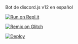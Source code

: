 Bot de discord.js v12 en español


[![Run on Repl.it](https://repl.it/badge/github/Monoverde888/ineptobot)](https://repl.it/github/Monoverde888/ineptobot)

[![Remix on Glitch](https://cdn.glitch.com/2703baf2-b643-4da7-ab91-7ee2a2d00b5b%2Fremix-button.svg)](https://glitch.com/edit/#!/import/github/Monoverde888/ineptobot)

[![Deploy](https://www.herokucdn.com/deploy/button.svg)](https://dashboard.heroku.com/new?button-url=https://github.com/Monoverde888/ineptobot&template=https://github.com/Monoverde888/ineptobot/tree/master)


